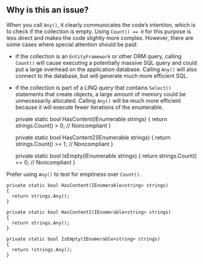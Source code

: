 ## Why is this an issue?

When you call `Any()`, it clearly communicates the code’s intention, which is to check if the collection is empty. Using `Count()
== 0` for this purpose is less direct and makes the code slightly more complex. However, there are some cases where special attention should be
paid:

-  if the collection is an `EntityFramework` or other ORM query, calling `Count()` will cause executing a potentially
  massive SQL query and could put a large overhead on the application database. Calling `Any()` will also connect to the database, but will
  generate much more efficient SQL.
-  if the collection is part of a LINQ query that contains `Select()` statements that create objects, a large amount of memory could be
  unnecessarily allocated. Calling `Any()` will be much more efficient because it will execute fewer iterations of the enumerable.

    private static bool HasContent(IEnumerable<string> strings)
    {
      return strings.Count() > 0;  // Noncompliant
    }
    
    private static bool HasContent2(IEnumerable<string> strings)
    {
      return strings.Count() >= 1;  // Noncompliant
    }
    
    private static bool IsEmpty(IEnumerable<string> strings)
    {
      return strings.Count() == 0;  // Noncompliant
    }

Prefer using `Any()` to test for emptiness over `Count()`.

    private static bool HasContent(IEnumerable<string> strings)
    {
      return strings.Any();
    }
    
    private static bool HasContent2(IEnumerable<string> strings)
    {
      return strings.Any();
    }
    
    private static bool IsEmpty(IEnumerable<string> strings)
    {
      return !strings.Any();
    }